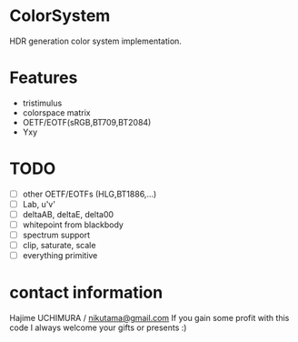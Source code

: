 # ColorSystem
HDR generation color system implementation.

# Features
* tristimulus
* colorspace matrix
* OETF/EOTF(sRGB,BT709,BT2084)
* Yxy

# TODO
- [ ] other OETF/EOTFs (HLG,BT1886,...)
- [ ] Lab, u'v'
- [ ] deltaAB, deltaE, delta00
- [ ] whitepoint from blackbody
- [ ] spectrum support
- [ ] clip, saturate, scale
- [ ] everything primitive

# contact information
Hajime UCHIMURA / nikutama@gmail.com
If you gain some profit with this code I always welcome your gifts or presents :)